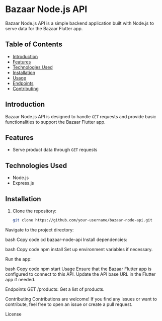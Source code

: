 # Bazaar Node.js API

Bazaar Node.js API is a simple backend application built with Node.js to serve data for the Bazaar Flutter app.

## Table of Contents
- [Introduction](#introduction)
- [Features](#features)
- [Technologies Used](#technologies-used)
- [Installation](#installation)
- [Usage](#usage)
- [Endpoints](#endpoints)
- [Contributing](#contributing)
                    
  

## Introduction

Bazaar Node.js API is designed to handle `GET` requests and provide basic functionalities to support the Bazaar Flutter app.

## Features

- Serve product data through `GET` requests

## Technologies Used

- Node.js
- Express.js

## Installation

1. Clone the repository:

   ```bash
   git clone https://github.com/your-username/bazaar-node-api.git
Navigate to the project directory:

bash
Copy code
cd bazaar-node-api
Install dependencies:

bash
Copy code
npm install
Set up environment variables if necessary.

Run the app:

bash
Copy code
npm start
Usage
Ensure that the Bazaar Flutter app is configured to connect to this API. Update the API base URL in the Flutter app if needed.

Endpoints
GET /products: Get a list of products.
                                                            
  
  
  

Contributing
Contributions are welcome! If you find any issues or want to contribute, feel free to open an issue or create a pull request.

License
